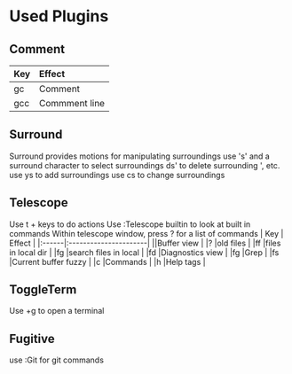 # Used Plugins

## Comment
| Key | Effect                |
|:----|:----------------------|
|gc   |Comment                |
|gcc  |Commment line          | 

## Surround
Surround provides motions for manipulating surroundings
use 's' and a surround character to select surroundings
ds' to delete surrounding ', etc.
use ys to add surroundings
use cs to change surroundings

## Telescope
Use t + keys to do actions
Use :Telescope builtin to look at built in commands
Within telescope window, press ? for a list of commands
| Key   | Effect                |
|:------|:----------------------|
|<space>|Buffer view            |
|?      |old files              |
|ff     |files in local dir     |
|fg     |search files in local  |
|fd     |Diagnostics view       |
|fg     |Grep                   |
|fs     |Current buffer fuzzy   |
|c      |Commands               |
|h      |Help tags              |

## ToggleTerm
Use <ctrl>+g to open a terminal

## Fugitive
use :Git for git commands
